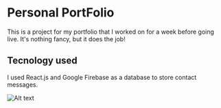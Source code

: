 # Personal PortFolio

This is a project for my portfolio that I worked on for a week before going live. It's nothing fancy, but it does the job!

## Tecnology used

I used React.js and Google Firebase as a database to store contact messages.

![Alt text]([https://github.com/wocaso/vitrualTekk-Busato-Gabriel/blob/main/public/Assets/Readme/how%20to%20buy.gif](https://github.com/wocaso/Personal-Portfolio/blob/main/public/Screen%20for%20readme.png))
